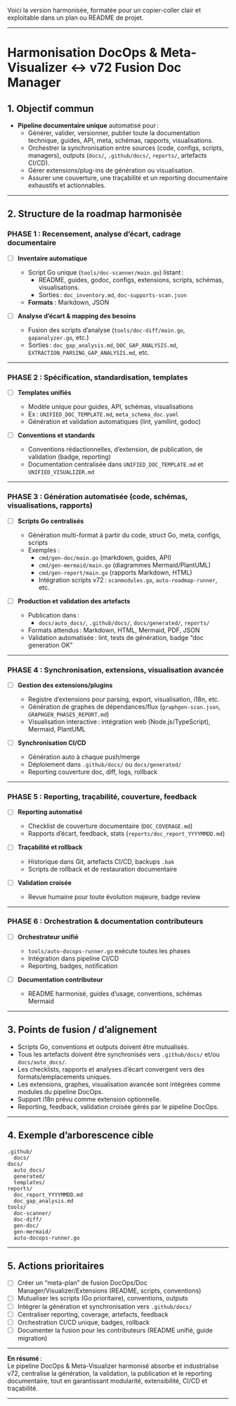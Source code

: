 Voici la version harmonisée, formatée pour un copier-coller clair et exploitable dans un plan ou README de projet.

---

# Harmonisation DocOps & Meta-Visualizer ↔ v72 Fusion Doc Manager

## 1. Objectif commun

- **Pipeline documentaire unique** automatisé pour :
  - Générer, valider, versionner, publier toute la documentation technique, guides, API, meta, schémas, rapports, visualisations.
  - Orchestrer la synchronisation entre sources (code, configs, scripts, managers), outputs (`docs/`, `.github/docs/`, `reports/`, artefacts CI/CD).
  - Gérer extensions/plug-ins de génération ou visualisation.
  - Assurer une couverture, une traçabilité et un reporting documentaire exhaustifs et actionnables.

---

## 2. Structure de la roadmap harmonisée

### PHASE 1 : Recensement, analyse d’écart, cadrage documentaire

- [ ] **Inventaire automatique**
  - Script Go unique (`tools/doc-scanner/main.go`) listant :
    - README, guides, godoc, configs, extensions, scripts, schémas, visualisations.
    - Sorties : `doc_inventory.md`, `doc-supports-scan.json`
  - **Formats** : Markdown, JSON

- [ ] **Analyse d’écart & mapping des besoins**
  - Fusion des scripts d’analyse (`tools/doc-diff/main.go`, `gapanalyzer.go`, etc.)
  - Sorties : `doc_gap_analysis.md`, `DOC_GAP_ANALYSIS.md`, `EXTRACTION_PARSING_GAP_ANALYSIS.md`, etc.

---

### PHASE 2 : Spécification, standardisation, templates

- [ ] **Templates unifiés**
  - Modèle unique pour guides, API, schémas, visualisations
  - Ex : `UNIFIED_DOC_TEMPLATE.md`, `meta_schema_doc.yaml`
  - Génération et validation automatiques (lint, yamllint, godoc)

- [ ] **Conventions et standards**
  - Conventions rédactionnelles, d’extension, de publication, de validation (badge, reporting)
  - Documentation centralisée dans `UNIFIED_DOC_TEMPLATE.md` et `UNIFIED_VISUALIZER.md`

---

### PHASE 3 : Génération automatisée (code, schémas, visualisations, rapports)

- [ ] **Scripts Go centralisés**
  - Génération multi-format à partir du code, struct Go, meta, configs, scripts
  - Exemples :
    - `cmd/gen-doc/main.go` (markdown, guides, API)
    - `cmd/gen-mermaid/main.go` (diagrammes Mermaid/PlantUML)
    - `cmd/gen-report/main.go` (rapports Markdown, HTML)
    - Intégration scripts v72 : `scanmodules.go`, `auto-roadmap-runner`, etc.

- [ ] **Production et validation des artefacts**
  - Publication dans :  
    - `docs/auto_docs/`, `.github/docs/`, `docs/generated/`, `reports/`
  - Formats attendus : Markdown, HTML, Mermaid, PDF, JSON
  - Validation automatisée : lint, tests de génération, badge “doc generation OK”

---

### PHASE 4 : Synchronisation, extensions, visualisation avancée

- [ ] **Gestion des extensions/plugins**
  - Registre d’extensions pour parsing, export, visualisation, i18n, etc.
  - Génération de graphes de dépendances/flux (`graphgen-scan.json`, `GRAPHGEN_PHASE5_REPORT.md`)
  - Visualisation interactive : intégration web (Node.js/TypeScript), Mermaid, PlantUML

- [ ] **Synchronisation CI/CD**
  - Génération auto à chaque push/merge
  - Déploiement dans `.github/docs/` ou `docs/generated/`
  - Reporting couverture doc, diff, logs, rollback

---

### PHASE 5 : Reporting, traçabilité, couverture, feedback

- [ ] **Reporting automatisé**
  - Checklist de couverture documentaire (`DOC_COVERAGE.md`)
  - Rapports d’écart, feedback, stats (`reports/doc_report_YYYYMMDD.md`)

- [ ] **Traçabilité et rollback**
  - Historique dans Git, artefacts CI/CD, backups `.bak`
  - Scripts de rollback et de restauration documentaire

- [ ] **Validation croisée**
  - Revue humaine pour toute évolution majeure, badge review

---

### PHASE 6 : Orchestration & documentation contributeurs

- [ ] **Orchestrateur unifié**
  - `tools/auto-docops-runner.go` exécute toutes les phases
  - Intégration dans pipeline CI/CD
  - Reporting, badges, notification

- [ ] **Documentation contributeur**
  - README harmonisé, guides d’usage, conventions, schémas Mermaid

---

## 3. Points de fusion / d’alignement

- Scripts Go, conventions et outputs doivent être mutualisés.
- Tous les artefacts doivent être synchronisés vers `.github/docs/` et/ou `docs/auto_docs/`.
- Les checklists, rapports et analyses d’écart convergent vers des formats/emplacements uniques.
- Les extensions, graphes, visualisation avancée sont intégrées comme modules du pipeline DocOps.
- Support i18n prévu comme extension optionnelle.
- Reporting, feedback, validation croisée gérés par le pipeline DocOps.

---

## 4. Exemple d’arborescence cible

```
.github/
  docs/
docs/
  auto_docs/
  generated/
  templates/
reports/
  doc_report_YYYYMMDD.md
  doc_gap_analysis.md
tools/
  doc-scanner/
  doc-diff/
  gen-doc/
  gen-mermaid/
  auto-docops-runner.go
```

---

## 5. Actions prioritaires

- [ ] Créer un “meta-plan” de fusion DocOps/Doc Manager/Visualizer/Extensions (README, scripts, conventions)
- [ ] Mutualiser les scripts (Go prioritaire), conventions, outputs
- [ ] Intégrer la génération et synchronisation vers `.github/docs/`
- [ ] Centraliser reporting, coverage, artefacts, feedback
- [ ] Orchestration CI/CD unique, badges, rollback
- [ ] Documenter la fusion pour les contributeurs (README unifié, guide migration)

---

**En résumé** :  
Le pipeline DocOps & Meta-Visualizer harmonisé absorbe et industrialise v72, centralise la génération, la validation, la publication et le reporting documentaire, tout en garantissant modularité, extensibilité, CI/CD et traçabilité.

---
